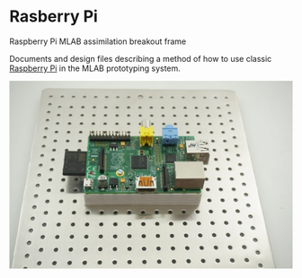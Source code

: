 # Rasberry Pi 

Raspberry Pi MLAB assimilation breakout frame

Documents and design files describing a method of how to use classic [Raspberry Pi](https://en.wikipedia.org/wiki/Raspberry_Pi) in the MLAB prototyping system.
<!--- ELead ---> 

![LeadImg](doc/img/Raspberry_ALBASE_top_small.jpg) 


​
​
<!--- Description --->
<!--- EDescription --->
<!--- Content --->
<!--- EContent --->
            
